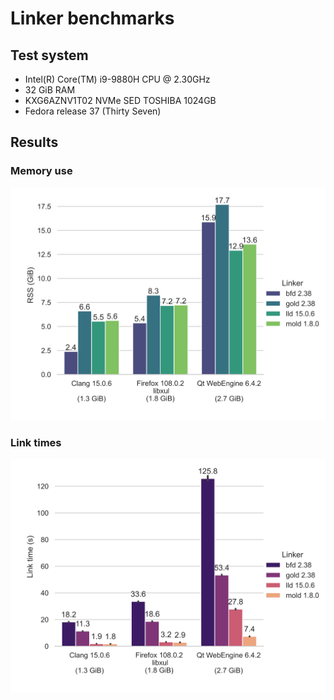 # Linker benchmarks
## Test system
* Intel(R) Core(TM) i9-9880H CPU @ 2.30GHz
* 32 GiB RAM
* KXG6AZNV1T02 NVMe SED TOSHIBA 1024GB
* Fedora release 37 (Thirty Seven)

## Results
### Memory use
![Memory use](rss.svg)

### Link times
![Link times](link-times.svg)
